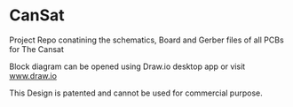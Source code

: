 # CanSat

Project Repo conatining the schematics, Board and Gerber files of all PCBs for The Cansat

Block diagram can be opened using Draw.io desktop app or visit www.draw.io

This Design is patented and cannot be used for commercial purpose.